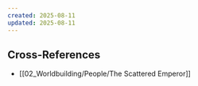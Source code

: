 ```yaml
---
created: 2025-08-11
updated: 2025-08-11
---
```



## Cross-References

- [[02_Worldbuilding/People/The Scattered Emperor]]
